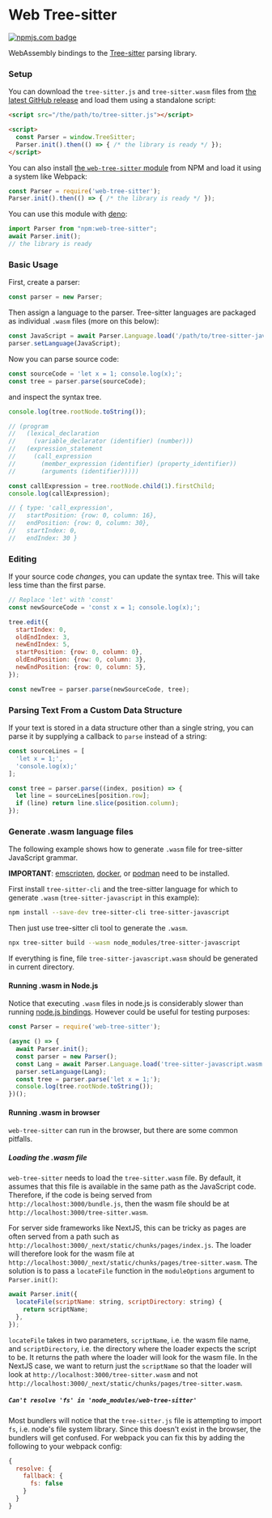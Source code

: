 # Web Tree-sitter

[![npmjs.com badge]][npmjs.com]

[npmjs.com]: https://www.npmjs.org/package/web-tree-sitter
[npmjs.com badge]: https://img.shields.io/npm/v/web-tree-sitter.svg?color=%23BF4A4A

WebAssembly bindings to the [Tree-sitter](https://github.com/tree-sitter/tree-sitter) parsing library.

### Setup

You can download the `tree-sitter.js` and `tree-sitter.wasm` files from [the latest GitHub release](https://github.com/tree-sitter/tree-sitter/releases/latest) and load them using a standalone script:

```html
<script src="/the/path/to/tree-sitter.js"></script>

<script>
  const Parser = window.TreeSitter;
  Parser.init().then(() => { /* the library is ready */ });
</script>
```

You can also install [the `web-tree-sitter` module](https://www.npmjs.com/package/web-tree-sitter) from NPM and load it using a system like Webpack:

```js
const Parser = require('web-tree-sitter');
Parser.init().then(() => { /* the library is ready */ });
```

You can use this module with [deno](https://deno.land/):

```js
import Parser from "npm:web-tree-sitter";
await Parser.init();
// the library is ready
```

### Basic Usage

First, create a parser:

```js
const parser = new Parser;
```

Then assign a language to the parser. Tree-sitter languages are packaged as individual `.wasm` files (more on this below):

```js
const JavaScript = await Parser.Language.load('/path/to/tree-sitter-javascript.wasm');
parser.setLanguage(JavaScript);
```

Now you can parse source code:

```js
const sourceCode = 'let x = 1; console.log(x);';
const tree = parser.parse(sourceCode);
```

and inspect the syntax tree.

```javascript
console.log(tree.rootNode.toString());

// (program
//   (lexical_declaration
//     (variable_declarator (identifier) (number)))
//   (expression_statement
//     (call_expression
//       (member_expression (identifier) (property_identifier))
//       (arguments (identifier)))))

const callExpression = tree.rootNode.child(1).firstChild;
console.log(callExpression);

// { type: 'call_expression',
//   startPosition: {row: 0, column: 16},
//   endPosition: {row: 0, column: 30},
//   startIndex: 0,
//   endIndex: 30 }
```

### Editing

If your source code *changes*, you can update the syntax tree. This will take less time than the first parse.

```javascript
// Replace 'let' with 'const'
const newSourceCode = 'const x = 1; console.log(x);';

tree.edit({
  startIndex: 0,
  oldEndIndex: 3,
  newEndIndex: 5,
  startPosition: {row: 0, column: 0},
  oldEndPosition: {row: 0, column: 3},
  newEndPosition: {row: 0, column: 5},
});

const newTree = parser.parse(newSourceCode, tree);
```

### Parsing Text From a Custom Data Structure

If your text is stored in a data structure other than a single string, you can parse it by supplying a callback to `parse` instead of a string:

```javascript
const sourceLines = [
  'let x = 1;',
  'console.log(x);'
];

const tree = parser.parse((index, position) => {
  let line = sourceLines[position.row];
  if (line) return line.slice(position.column);
});
```

### Generate .wasm language files

The following example shows how to generate `.wasm` file for tree-sitter JavaScript grammar.

**IMPORTANT**: [emscripten](https://emscripten.org/docs/getting_started/downloads.html), [docker](https://www.docker.com/), or [podman](https://podman.io) need to be installed.

First install `tree-sitter-cli` and the tree-sitter language for which to generate `.wasm` (`tree-sitter-javascript` in this example):

```sh
npm install --save-dev tree-sitter-cli tree-sitter-javascript
```

Then just use tree-sitter cli tool to generate the `.wasm`.

```sh
npx tree-sitter build --wasm node_modules/tree-sitter-javascript
```

If everything is fine, file `tree-sitter-javascript.wasm` should be generated in current directory.

#### Running .wasm in Node.js

Notice that executing `.wasm` files in node.js is considerably slower than running [node.js bindings](https://github.com/tree-sitter/node-tree-sitter). However could be useful for testing purposes:

```javascript
const Parser = require('web-tree-sitter');

(async () => {
  await Parser.init();
  const parser = new Parser();
  const Lang = await Parser.Language.load('tree-sitter-javascript.wasm');
  parser.setLanguage(Lang);
  const tree = parser.parse('let x = 1;');
  console.log(tree.rootNode.toString());
})();
```

#### Running .wasm in browser

`web-tree-sitter` can run in the browser, but there are some common pitfalls.

##### Loading the .wasm file

`web-tree-sitter` needs to load the `tree-sitter.wasm` file. By default, it assumes that this file is available in the
same path as the JavaScript code. Therefore, if the code is being served from `http://localhost:3000/bundle.js`, then
the wasm file should be at `http://localhost:3000/tree-sitter.wasm`.

For server side frameworks like NextJS, this can be tricky as pages are often served from a path such as
`http://localhost:3000/_next/static/chunks/pages/index.js`. The loader will therefore look for the wasm file at
`http://localhost:3000/_next/static/chunks/pages/tree-sitter.wasm`. The solution is to pass a `locateFile` function in
the `moduleOptions` argument to `Parser.init()`:

```javascript
await Parser.init({
  locateFile(scriptName: string, scriptDirectory: string) {
    return scriptName;
  },
});
```

`locateFile` takes in two parameters, `scriptName`, i.e. the wasm file name, and `scriptDirectory`, i.e. the directory
where the loader expects the script to be. It returns the path where the loader will look for the wasm file. In the NextJS
case, we want to return just the `scriptName` so that the loader will look at `http://localhost:3000/tree-sitter.wasm`
and not `http://localhost:3000/_next/static/chunks/pages/tree-sitter.wasm`.

##### `Can't resolve 'fs' in 'node_modules/web-tree-sitter'`

Most bundlers will notice that the `tree-sitter.js` file is attempting to import `fs`, i.e. node's file system library.
Since this doesn't exist in the browser, the bundlers will get confused. For webpack you can fix this by adding the
following to your webpack config:

```javascript
{
  resolve: {
    fallback: {
      fs: false
    }
  }
}
```
